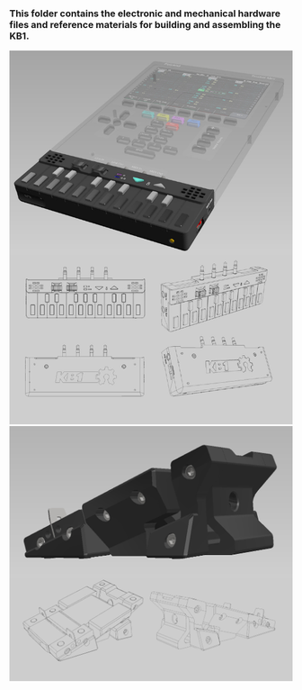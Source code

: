 ### This folder contains the electronic and mechanical hardware files and reference materials for building and assembling the KB1.
![images/banner_1.jpg](https://github.com/PocketMidi/KB1/blob/main/images/banner_1.jpg)
![images/wedge_1.jpg](https://github.com/PocketMidi/KB1/blob/main/images/wedge_1.jpg)

